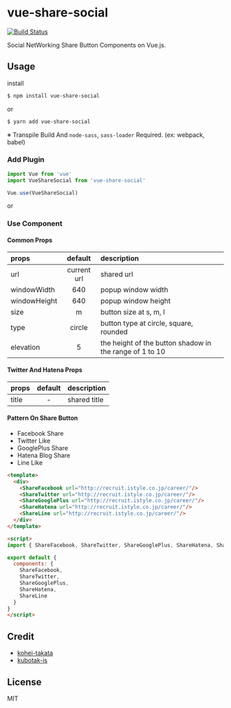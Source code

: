 # vue-share-social
[![Build Status](https://api.travis-ci.org/kohei-takata/vue-share-social.svg?branch=master)](https://travis-ci.org/kohei-takata/vue-share-social)

Social NetWorking Share Button Components on Vue.js.

## Usage

install
```bash
$ npm install vue-share-social
```
or
```bash
$ yarn add vue-share-social
```

※ Transpile Build And `node-sass`, `sass-loader` Required. (ex: webpack, babel)

### Add Plugin
```js
import Vue from 'vue'
import VueShareSocial from 'vue-share-social'

Vue.use(VueShareSocial)
```

or

### Use Component

#### Common Props

|props|default|description|
|:----|:----:|:----|
|url|current url|shared url|
|windowWidth|640|popup window width|
|windowHeight|640|popup window height|
|size|m|button size at s, m, l|
|type|circle|button type at circle, square, rounded|
|elevation|5|the height of the button shadow in the range of 1 to 10|

#### Twitter And Hatena Props
|props|default|description|
|:----|:----:|:----|
|title|-|shared title|

#### Pattern On Share Button
- Facebook Share
- Twitter Like
- GooglePlus Share
- Hatena Blog Share
- Line Like

```html
<template>
  <div>
    <ShareFacebook url="http://recruit.istyle.co.jp/career/"/>
    <ShareTwitter url="http://recruit.istyle.co.jp/career/"/>
    <ShareGooglePlus url="http://recruit.istyle.co.jp/career/"/>
    <ShareHatena url="http://recruit.istyle.co.jp/career/"/>
    <ShareLine url="http://recruit.istyle.co.jp/career/"/>
  </div>
</template>

<script>
import { ShareFacebook, ShareTwitter, ShareGooglePlus, ShareHatena, ShareLine } from 'vue-share-social'

export default {
  components: {
    ShareFacebook,
    ShareTwitter,
    ShareGooglePlus,
    ShareHatena,
    ShareLine
  }
}
</script>
```

## Credit
- [kohei-takata](https://github.com/kohei-takata)
- [kubotak-is](https://github.com/kubotak-is)

## License
MIT